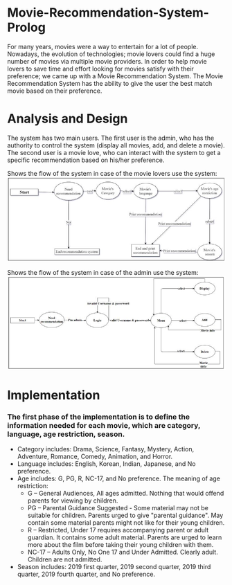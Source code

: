 # Movie-Recommendation-System-Prolog
For many years, movies were a way to entertain for a lot of people. Nowadays, the evolution of technologies; movie lovers could find a huge number of movies via multiple movie providers. In order to help movie lovers to save time and effort looking for movies satisfy with their preference; we came up with a Movie Recommendation System. The Movie Recommendation System has the ability to give the user the best match movie based on their preference.


# Analysis and Design
The system has two main users. The first user is the admin, who has the authority to control the
system (display all movies, add, and delete a movie). The second user is a movie love, who can interact
with the system to get a specific recommendation based on his/her preference.

Shows the flow of the system in case of the movie lovers use the system:
![](https://github.com/Ranim1997/Movie-Recommendation-System-Prolog/blob/master/img/movielover.JPG)

Shows the flow of the system in case of the admin use the system:
![](https://github.com/Ranim1997/Movie-Recommendation-System-Prolog/blob/master/img/admin.JPG)


# Implementation
### The first phase of the implementation is to define the information needed for each movie, which are category, language, age restriction, season.

- Category includes: Drama, Science, Fantasy, Mystery, Action, Adventure, Romance, Comedy, Animation, and Horror.
- Language includes: English, Korean, Indian, Japanese, and No preference.
- Age includes: G, PG, R, NC-17, and No preference. The meaning of age restriction:
  + G – General Audiences, All ages admitted. Nothing that would offend parents for viewing by children.
  + PG – Parental Guidance Suggested - Some material may not be suitable for children. Parents urged to give "parental guidance". May contain some material parents might not like for their young children.
  + R – Restricted, Under 17 requires accompanying parent or adult guardian. It contains some adult material. Parents are urged to learn more about the film before taking their young children with them.
  + NC-17 – Adults Only, No One 17 and Under Admitted. Clearly adult. Children are not admitted.
- Season includes: 2019 first quarter, 2019 second quarter, 2019 third quarter, 2019 fourth quarter, and No preference.

